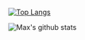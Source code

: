 [![Top Langs](https://github-readme-stats-sigma-five.vercel.app/api/top-langs/?username=maxmx03&theme=solarized-dark&hide=css)](https://github.com/maxmx03)

![Max's github stats](https://github-readme-stats.vercel.app/api?username=maxmx03&hide=contribs,prst&theme=solarized-dark&show_icons=true)
